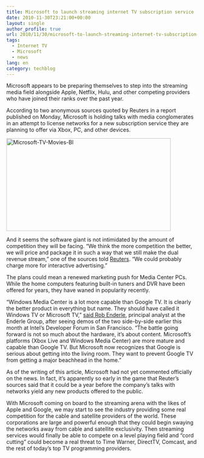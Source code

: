 ```yaml
---
title: Microsoft to launch streaming internet TV subscription service
date: 2010-11-30T23:21:00+00:00
layout: single
author_profile: true
url: 2010/11/30/microsoft-to-launch-streaming-internet-tv-subscription-service/
tags:
  - Internet TV
  - Microsoft
  - news
lang: en
category: techblog
---
```

Microsoft appears to be preparing themselves to step into the streaming media field alongside Apple, Netflix, Hulu, and other competing providers who have joined their ranks over the past year.

According to two anonymous sources quoted by Reuters in a report published on Monday, Microsoft is holding talks with media conglomerates in an attempt to license networks for a new subscription service they are planning to offer via Xbox, PC, and other devices.

[<img title="Microsoft-TV-Movies-Bl" border="0" alt="Microsoft-TV-Movies-Bl" src="http://lh4.ggpht.com/_vaUVXcmC3OI/TPV_71PLi3I/AAAAAAAADT4/QqmquLnvd8E/Microsoft-TV-Movies-Bl_thumb.jpg?imgmax=800" width="433" height="244" />](http://lh5.ggpht.com/_vaUVXcmC3OI/TPV_4iLVVzI/AAAAAAAADT0/c8B73GfusG4/s1600-h/Microsoft-TV-Movies-Bl%5B2%5D.jpg)

And it seems the software giant is not intimidated by the amount of competition they will be facing. “We think the more competition the better, we will price and package it in such a way that we still make the dual revenue stream,” one of the sources told [Reuters](http://finance.yahoo.com/news/Microsoft-in-talks-for-new-TV-rb-1155559107.html?x=0&.v=1). “We could probably charge more for interactive advertising.”

The plans could mean a renewed marketing push for Media Center PCs. While the home computers featuring built-in tuners and DVR have been offered for years, they have waned in popularity recently.

“Windows Media Center is a lot more capable than Google TV. It is clearly the better product in everything but name. They should have called it Windows TV or Microsoft TV,” [said Rob Enderle](http://content.usatoday.com/communities/technologylive/post/2010/11/xbox-live-grapples-with-google-tv-for-access-to-your-living-room/1), principal analyst at the Enderle Group, after seeing demos of the two side-by-side earlier this month at Intel’s Developer Forum in San Francisco. “The battle going forward is not so much about the hardware, it’s about content. Microsoft’s platforms (Xbox Live and Windows Media Center) are more mature and capable than Google TV. But Microsoft now recognizes that Google is serious about getting into the living room. They want to prevent Google TV from getting a major beachhead in the home.”

As of the writing of this article, Microsoft had not yet commented officially on the news. In fact, it’s apparently so early in the game that Reuter’s sources said that it could be a year before the company’s talks with networks yield any new products offered to the public.

With Microsoft coming on board to the streaming arena with the likes of Apple and Google, we may start to see the industry providing some real competition for the cable and satellite providers of the world. These corporations are large and powerful enough that they could begin swaying the networks away from cable and satellite exclusivity. Then streaming services would finally be able to compete on a level playing field and “cord cutting” could become a real threat to Time Warner, DirectTV, Comcast, and the rest of today’s top TV programming providers.